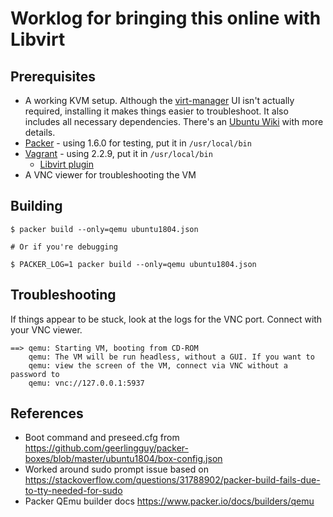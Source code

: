 # Worklog for bringing this online with Libvirt


## Prerequisites

- A working KVM setup. Although the [virt-manager](https://packages.ubuntu.com/bionic-updates/virt-manager) UI isn't actually required, installing it makes things easier to troubleshoot. It also includes all necessary dependencies. There's an [Ubuntu Wiki](https://help.ubuntu.com/community/KVM) with more details.
- [Packer](https://www.packer.io/downloads) - using 1.6.0 for testing, put it in `/usr/local/bin`
- [Vagrant](https://vagrantup.com) - using 2.2.9, put it in `/usr/local/bin`
  - [Libvirt plugin](https://github.com/vagrant-libvirt/vagrant-libvirt#installation)
- A VNC viewer for troubleshooting the VM


## Building

```
$ packer build --only=qemu ubuntu1804.json

# Or if you're debugging

$ PACKER_LOG=1 packer build --only=qemu ubuntu1804.json
```


## Troubleshooting

If things appear to be stuck, look at the logs for the VNC port. Connect with your VNC viewer.

```
==> qemu: Starting VM, booting from CD-ROM
    qemu: The VM will be run headless, without a GUI. If you want to
    qemu: view the screen of the VM, connect via VNC without a password to
    qemu: vnc://127.0.0.1:5937
```



## References

- Boot command and preseed.cfg from https://github.com/geerlingguy/packer-boxes/blob/master/ubuntu1804/box-config.json
- Worked around sudo prompt issue based on https://stackoverflow.com/questions/31788902/packer-build-fails-due-to-tty-needed-for-sudo
- Packer QEmu builder docs https://www.packer.io/docs/builders/qemu
